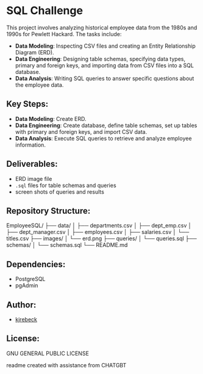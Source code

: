 # SQL Challenge

This project involves analyzing historical employee data from the 1980s and 1990s for Pewlett Hackard. The tasks include:

- **Data Modeling**: Inspecting CSV files and creating an Entity Relationship Diagram (ERD).
- **Data Engineering**: Designing table schemas, specifying data types, primary and foreign keys, and importing data from CSV files into a SQL database.
- **Data Analysis**: Writing SQL queries to answer specific questions about the employee data.

## Key Steps:
- **Data Modeling**: Create ERD.
- **Data Engineering**: Create database, define table schemas, set up tables with primary and foreign keys, and import CSV data.
- **Data Analysis**: Execute SQL queries to retrieve and analyze employee information.

## Deliverables:
- ERD image file
- `.sql` files for table schemas and queries
- screen shots of queries and results

## Repository Structure:
EmployeeSQL/
├── data/
│ ├── departments.csv
│ ├── dept_emp.csv
│ ├── dept_manager.csv
│ ├── employees.csv
│ ├── salaries.csv
│ └── titles.csv
├── images/
│ └── erd.png
├── queries/
│ └── queries.sql
├── schemas/
│ └── schemas.sql
└── README.md

## Dependencies:
- PostgreSQL
- pgAdmin

## Author:
- [kjrebeck](https://github.com/kjrebeck)

## License:
 GNU GENERAL PUBLIC LICENSE

readme created with assistance from CHATGBT
